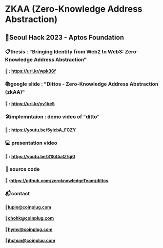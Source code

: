 # ZKAA (Zero-Knowledge Address Abstraction)

## 📌Seoul Hack 2023 - Aptos Foundation <br/>

### 📋thesis : "Bringing Identity from Web2 to Web3: Zero-Knowledge Address Abstraction" <br/>
#### 🔗 : https://url.kr/wpk36f

### 📚google slide : "Dittos - Zero-Knowledge Address Abstraction (zkAA)" <br/>
#### 🔗 : https://url.kr/yv1be5

### 🛠️implemntaion : demo video of "ditto" <br/>
#### 🔗 : https://youtu.be/5yIcbA_FGZY

### 💻 presentation video<br/>
#### 🔗 : https://youtu.be/31845aQTqi0

### 💽 source code <br />
#### 🔗 :https://github.com/zeroknowledgeTeam/dittos

### 📬contact</br>
  #### 📮lupin@coinplug.com</br>
  #### 📮chohk@coinplug.com</br>
  #### 📮hymy@coinplug.com</br>
  #### 📮jhchun@coinplug.com</br>

